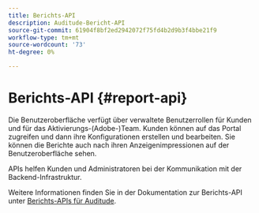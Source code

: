 ```yaml
---
title: Berichts-API
description: Auditude-Bericht-API
source-git-commit: 61904f8bf2ed2942072f75fd4b2d9b3f4bbe21f9
workflow-type: tm+mt
source-wordcount: '73'
ht-degree: 0%

---
```



# Berichts-API {#report-api}

Die Benutzeroberfläche verfügt über verwaltete Benutzerrollen für Kunden und für das Aktivierungs-(Adobe-)Team. Kunden können auf das Portal zugreifen und dann ihre Konfigurationen erstellen und bearbeiten. Sie können die Berichte auch nach ihren Anzeigenimpressionen auf der Benutzeroberfläche sehen.

APIs helfen Kunden und Administratoren bei der Kommunikation mit der Backend-Infrastruktur.

Weitere Informationen finden Sie in der Dokumentation zur Berichts-API unter [Berichts-APIs für Auditude](../assets/auditude-report-api.pdf).
